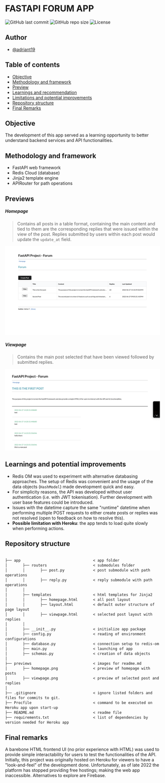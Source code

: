# FASTAPI FORUM APP

![GitHub last commit](https://img.shields.io/github/last-commit/adriant19/fastapi-forum)
![GitHub repo size](https://img.shields.io/github/repo-size/adriant19/fastapi-forum)
![License](https://img.shields.io/badge/License-MIT-green)

## Author

-   [@adriant19](https://github.com/adriant19)

## Table of contents

-   [Objective](#objective)
-   [Methodology and framework](#methodology-and-framework)
-   [Preview](#preview)
-   [Learnings and recommendation](#learnings-and-recommendation)
-   [Limitations and potential improvements](#limitations-and-potential-improvements)
-   [Repository structure](#repository-structure)
-   [Final Remarks](#final-remarks)

## Objective

The development of this app served as a learning opportunity to better understand backend services and API functionalities.

## Methodology and framework

-   FastAPI web framework
-   Redis Cloud (database)
-   Jinja2 template engine
-   APIRouter for path operations

## Previews

##### Homepage

> Contains all posts in a table format, containing the main content and tied to them are the corresponding replies that were issued within the view of the post. Replies submitted by users within each post would update the `update_at` field.

![Homepage](previews/homepage.png)

##### Viewpage

> Contains the main post selected that have been viewed followed by submitted replies.

![Post Page](previews/viewpage.png)

## Learnings and potential improvements

-   Redis OM was used to experiment with alternative databasing approaches. The setup of Redis was convenient and the usage of the data objects (`HashModel`) made development quick and easy.
-   For simplicity reasons, the API was developed without user authentication (i.e. with JWT tokenisation). Further development with user base features could be introduced.
-   Issues with the datetime capture the same "runtime" datetime when performing multiple POST requests to either create posts or replies was not resolved (open to feedback on how to resolve this).
-   **Possible limitation with Heroku**: the app tends to load quite slowly when performing actions.

## Repository structure

```

├── app                                 < app folder
│       ├── routers                     < submodules folder
│       │       ├── post.py             < post submodule with path operations
│       │       ├── reply.py            < reply submodule with path operations
│       │
│       ├── templates                   < html templates for Jinja2
│       │       ├── homepage.html       < all post layout
│       │       ├── layout.html         < default outer structure of page layout
│       │       ├── viewpage.html       < selected post layout with replies
│       │
│       ├── __init__.py                 < initialize app package
│       ├── config.py                   < reading of environment configurations
│       ├── database.py                 < connection setup to redis-om
│       ├── main.py                     < launching of app
│       ├── schemas.py                  < creation of data objects
│
├── previews                            < images for readme.md
│       ├── homepage.png                < preview of homepage with posts
│       ├── viewpage.png                < preview of selected post and replies
│
├── .gitignore                          < ignore listed folders and files for commits to git.
├── Procfile                            < command to be executed on Heroku app upon start-up
├── README.md                           < readme file
├── requirements.txt                    < list of dependencies by version needed for Heroku app

```

## Final remarks

A barebone HTML frontend UI (no prior experience with HTML) was used to provide simple interactability for users to test the functionalities of the API. Initially, this project was originally hosted on Heroku for viewers to have a "look-and-feel" of the development done. Unfortunately, as of late 2022 the platform has stopped providing free hostings; making the web app inaccessible. Alternatives to explore are Firebase.
